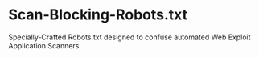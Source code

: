 # Scan-Blocking-Robots.txt
Specially-Crafted Robots.txt designed to confuse automated Web Exploit Application Scanners.

